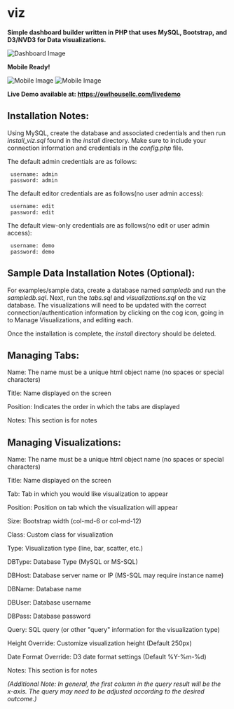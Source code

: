# viz
**Simple dashboard builder written in PHP that uses MySQL, Bootstrap, and D3/NVD3 for Data visualizations.**

![Dashboard Image](https://owlhousellc.com/oh_sample1.png)

**Mobile Ready!**

![Mobile Image](https://owlhousellc.com/oh_sample3.png) ![Mobile Image](https://owlhousellc.com/oh_mobile_sm.gif)

**Live Demo available at:
     https://owlhousellc.com/livedemo**

## Installation Notes:
Using MySQL, create the database and associated credentials and then run *install_viz.sql* found in the *install* directory.  Make sure to include your connection information and credentials in the *config.php* file.

The default admin credentials are as follows:

     username: admin
     password: admin

The default editor credentials are as follows(no user admin access):

     username: edit
     password: edit

The default view-only credentials are as follows(no edit or user admin access):

     username: demo
     password: demo


## Sample Data Installation Notes (Optional):
For examples/sample data, create a database named *sampledb* and run the *sampledb.sql*.  Next, run the *tabs.sql* and *visualizations.sql* on the viz database.  The visualizations will need to be updated with the correct connection/authentication information by clicking on the cog icon, going in to Manage Visualizations, and editing each.

Once the installation is complete, the *install* directory should be deleted.


## Managing Tabs:
Name: The name must be a unique html object name (no spaces or special characters)

Title: Name displayed on the screen

Position: Indicates the order in which the tabs are displayed

Notes: This section is for notes


## Managing Visualizations:
Name: The name must be a unique html object name (no spaces or special characters)

Title: Name displayed on the screen

Tab: Tab in which you would like visualization to appear

Position: Position on tab which the visualization will appear

Size: Bootstrap width (col-md-6 or col-md-12)

Class: Custom class for visualization

Type: Visualization type (line, bar, scatter, etc.)

DBType: Database Type (MySQL or MS-SQL)

DBHost: Database server name or IP (MS-SQL may require instance name)

DBName: Database name

DBUser: Database username

DBPass: Database password

Query: SQL query (or other "query" information for the visualization type)

Height Override: Customize visualization height (Default 250px)

Date Format Override: D3 date format settings (Default %Y-%m-%d)

Notes: This section is for notes

*(Additional Note:  In general, the first column in the query result will be the x-axis.  The query may need to be adjusted according to the desired outcome.)*
